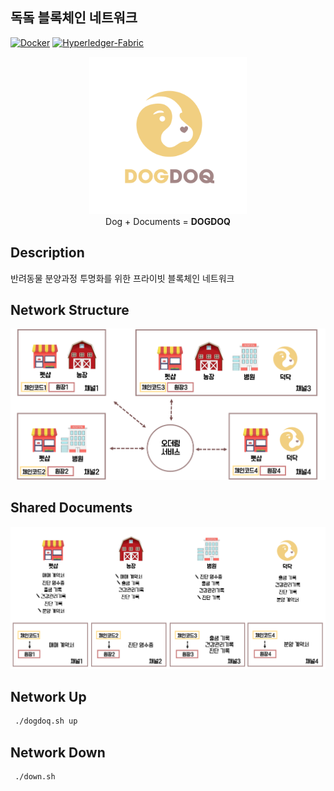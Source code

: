## 독돜 블록체인 네트워크

[![Docker](https://img.shields.io/badge/Docker-18.09.3-blue.svg)](https://www.docker.com/)
[![Hyperledger-Fabric](https://img.shields.io/badge/Hyperledger--Fabric-1.4.0-green.svg)](https://www.hyperledger.org/projects/fabric)

<p align="center" >
<img src="./images/dogdoq-logo.png" width="50%" height="50%" margin-bottom=100px>
 <br/>
Dog + Documents = <b>DOGDOQ</b>
</p>

 Description
 -----------
 반려동물 분양과정 투명화를 위한 프라이빗 블록체인 네트워크
 
 Network Structure
 -----------------
![NetworkImage](./images/dogdoq-network-image.png)

 Shared Documents
 ----------------
![NetworkImage2](./images/dogdoq-network-image2.png)

 Network Up
 -------------
```bash
 ./dogdoq.sh up
```
 Network Down
 -------------
```bash
 ./down.sh
```

